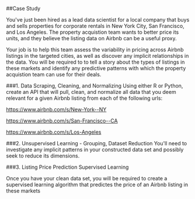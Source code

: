 ##Case Study

You've just been hired as a lead data scientist for a local company that buys and sells properties for corporate rentals in 
New York City, San Francisco, and Los Angeles. The property acquistion team wants to better price its units, 
and they believe the listing data on Airbnb can be a useful proxy.

Your job is to help this team assess the variability in pricing across Airbnb listings in the targeted cities,
as well as discover any implicit relationships in the data. You will be required to to tell a story about the types of listings in these markets and 
identify any predictive patterns with which the property acquistion team can use for their deals.

###1. Data Scraping, Cleaning, and Normalizing
Using either R or Python, create an API that will pull, clean, and normalize all data that you deem relevant for a given Airbnb listing from each of the following urls:
  
  https://www.airbnb.com/s/New-York--NY
  
  https://www.airbnb.com/s/San-Francisco--CA
  
  https://www.airbnb.com/s/Los-Angeles
  
###2. Unsupervised Learning - Grouping, Dataset Reduction
You'll need to investigate any implicit patterns in your constructed data set and possibly seek to reduce its dimensions.

###3. Listing Price Prediction Supervised Learning

Once you have your clean data set, you will be required to create a supervised learning algorithm that predictes the price of an Airbnb listing in these markets

